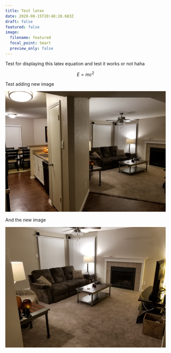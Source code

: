 ```yaml
---
title: Test latex
date: 2020-08-15T20:48:28.683Z
draft: false
featured: false
image:
  filename: featured
  focal_point: Smart
  preview_only: false
---
```

Test for displaying this latex equation and test it works or not haha

$$E = mc^2$$

Test adding new image

![alternative text for search engines](1.jpg)

And the new image

![alternative text for search engines](2.jpg)
